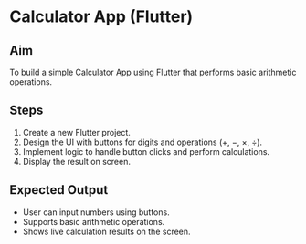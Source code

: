 # Calculator App (Flutter)

## Aim  
To build a simple Calculator App using Flutter that performs basic arithmetic operations.  

## Steps  
1. Create a new Flutter project.  
2. Design the UI with buttons for digits and operations (+, −, ×, ÷).  
3. Implement logic to handle button clicks and perform calculations.  
4. Display the result on screen.  

## Expected Output  
- User can input numbers using buttons.  
- Supports basic arithmetic operations.  
- Shows live calculation results on the screen.  
